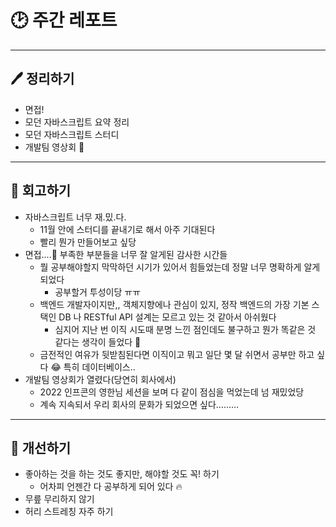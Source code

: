 # 🕑 주간 레포트

---

## 🖊 정리하기

- 면접!
- 모던 자바스크립트 요약 정리
- 모던 자바스크립트 스터디
- 개발팀 영상회 👀

---

## 💭 회고하기

- 자바스크립트 너무 재.밌.다.
    - 11월 안에 스터디를 끝내기로 해서 아주 기대된다
    - 빨리 뭔가 만들어보고 싶당
- 면접....🫠  부족한 부분들을 너무 잘 알게된 감사한 시간들
    - 뭘 공부해야할지 막막하던 시기가 있어서 힘들었는데 정말 너무 명확하게 알게 되었다
        - 공부할거 투성이당 ㅠㅠ
    - 백엔드 개발자이지만,, 객체지향에나 관심이 있지, 정작 백엔드의 가장 기본 스택인 DB 나 RESTful API 설계는 모르고 있는 것 같아서 아쉬웠다
        - 심지어 지난 번 이직 시도때 분명 느낀 점인데도 불구하고 뭔가 똑같은 것 같다는 생각이 들었다 🥲
    - 금전적인 여유가 뒷받침된다면 이직이고 뭐고 일단 몇 달 쉬면서 공부만 하고 싶다 😂 특히 데이터베이스..
- 개발팀 영상회가 열렸다(당연히 회사에서)
    - 2022 인프콘의 영한님 세션을 보며 다 같이 점심을 먹었는데 넘 재밌었당
    - 계속 지속되서 우리 회사의 문화가 되었으면 싶다………

---

## 🥊 개선하기

- 좋아하는 것을 하는 것도 좋지만, 해야할 것도 꼭! 하기
    - 어차피 언젠간 다 공부하게 되어 있다 🔥
- 무릎 무리하지 않기
- 허리 스트레칭 자주 하기